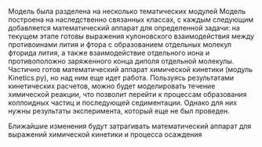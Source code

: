 Модель была разделена на несколько тематических модулей
Модель построена на наследственно связанных классах, с каждым следующим добавляется математический аппарат для определенной задачи: на текущем этапе готовы выражения кулоновского взаимодействия между противоинами лития и фтора с образованием отдельных молекул фторида лития, а также взаимодействие отдельного иона и противоположно заряженного конца диполя отдельной молекулы. 
Частично готов математический аппарат химической кинетики (модуль Kinetics.py), но над ним еще идет работа. Пользуясь результатами кинетических расчетов, можно будет моделировать течение химической реакции, что позволит перейти к процессам образования коллоидных частиц и последующей седиментации. Однако для них нужны результаты эксперимента, который еще не был проведен.

Ближайшие изменения будут затрагивать математический аппарат для выражений химической кинетики и процесса осаждения

